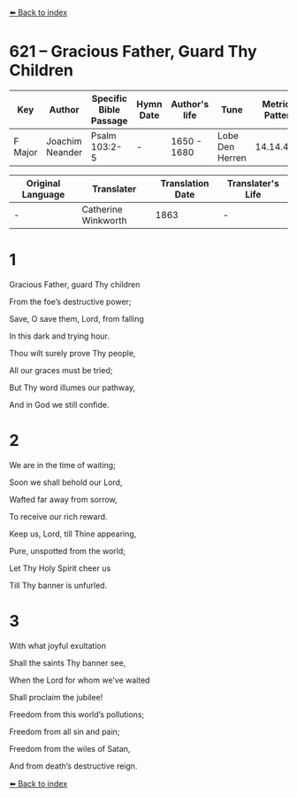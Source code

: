 [⬅️ Back to index](../README.md)

# 621 – Gracious Father, Guard Thy Children

Key | Author   | Specific Bible Passage     |Hymn Date |Author's life |Tune |Metrical Pattern   |Composer/Source                                                                                        
-- | --------- | ---------------------------|----------|--------------|-----|-------------------|-------------   
F Major  | Joachim Neander      | Psalm 103:2-5 | -  | 1650 - 1680 | Lobe Den Herren | 14.14.4.7.8 | Chorale Book for England, 1863 

Original Language | Translater | Translation Date   | Translater's Life     
----------------- | --------- | --------------------|-------------   
\-  | Catherine Winkworth      | 1863 | -  | 1827 - 1878 



# 1

Gracious Father, guard Thy children

From the foe’s destructive power;

Save, O save them, Lord, from falling

In this dark and trying hour.

Thou wilt surely prove Thy people,

All our graces must be tried;

But Thy word illumes our pathway,

And in God we still confide.



# 2

We are in the time of waiting;

Soon we shall behold our Lord,

Wafted far away from sorrow,

To receive our rich reward.

Keep us, Lord, till Thine appearing,

Pure, unspotted from the world;

Let Thy Holy Spirit cheer us

Till Thy banner is unfurled.



# 3

With what joyful exultation

Shall the saints Thy banner see,

When the Lord for whom we’ve waited

Shall proclaim the jubilee!

Freedom from this world’s pollutions;

Freedom from all sin and pain;

Freedom from the wiles of Satan,

And from death’s destructive reign.

[⬅️ Back to index](../README.md)
